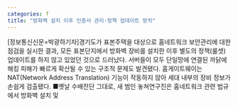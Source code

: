 ```yaml
---
categories: f
title: "방화벽 설치 이후 인증서 관리·정책 업데이트 방치"
---
```

[정보통신신문=박광하기자]경기도가 표본주택을 대상으로 홈네트워크 보안관리에 대한 점검을 실시한 결과, 모든 표본단지에서 방화벽 장비를 설치한 이후 별도의 정책(룰셋) 업데이트를 하지 않고 있었던 것으로 드러났다. 서버들이 모두 단일망에 연결된 까닭에 해킹 피해가 빠르게 확산될 수 있는 구조적 문제도 발견됐다. 홈게이트웨이는 NAT(Network Address Translation) 기능이 작동하지 않아 세대 내부의 장비 정보가 손쉽게 검출됐다. ■옛날 수배전단 그대로, 새 범인 놓쳐연구진은 홈네트워크 관련 법규에서 방화벽 설치 및